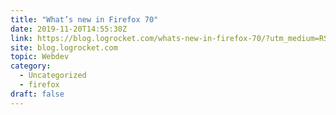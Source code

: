 ```yaml
---
title: "What’s new in Firefox 70"
date: 2019-11-20T14:55:30Z
link: https://blog.logrocket.com/whats-new-in-firefox-70/?utm_medium=RSS&utm_source=hune
site: blog.logrocket.com
topic: Webdev
category:
  - Uncategorized
  - firefox
draft: false
---
```

